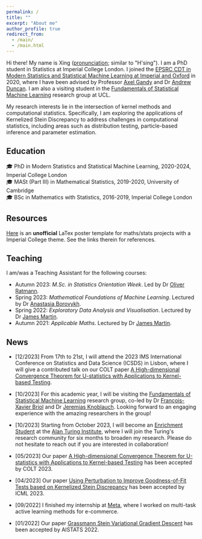 ```yaml
---
permalink: /
title: ""
excerpt: "About me"
author_profile: true
redirect_from: 
  - /main/
  - /main.html
---
```


Hi there! My name is Xing ([pronunciation](https://translate.google.co.uk/?sl=zh-CN&tl=en&text=%E8%A1%8C&op=translate); similar to "H'sing"). I am a PhD student in Statistics at Imperial College London. I joined the [EPSRC CDT in Modern Statistics and Statistical Machine Learning at Imperial and Oxford](https://statml.io/) in 2020, where I have been advised by Professor [Axel Gandy](https://wwwf.imperial.ac.uk/~agandy/) and Dr [Andrew Duncan](http://wwwf.imperial.ac.uk/~aduncan/). I am also a visiting student in the [Fundamentals of Statistical Machine Learning](https://fsml-ucl.github.io/) research group at UCL.

My research interests lie in the intersection of kernel methods and computational statistics. Specifically, I am exploring the applications of Kernelized Stein Discrepancy to address challenges in computational statistics, including areas such as distribution testing, particle-based inference and parameter estimation.

## Education 
:mortar_board: PhD in Modern Statistics and Statistical Machine Learning, 2020-2024, <span class="grey">Imperial College London</span> \
:mortar_board: MASt (Part III) in Mathematical Statistics, 2019-2020, <span class="grey">University of Cambridge</span> \
:mortar_board: BSc in Mathematics with Statistics, 2016-2019, <span class="grey">Imperial College London</span>

## Resources
[Here](https://github.com/XingLLiu/ImperialCollegePosterTemplate) is an **unofficial** LaTex poster template for maths/stats projects with a Imperial College theme. See the links therein for references.

## Teaching
I am/was a Teaching Assistant for the following courses:
- Autumn 2023: *M.Sc. in Statistics Orientation Week*. Led by Dr [Oliver Ratmann](https://www.imperial.ac.uk/people/oliver.ratmann05).
- Spring 2023: *Mathematical Foundations of Machine Learning*. Lectured by Dr [Anastasia Borovykh](https://abrvkh.github.io/).
- Spring 2022: *Exploratory Data Analysis and Visualisation*. Lectured by Dr [James Martin](https://www.imperial.ac.uk/people/james.martin).
- Autumn 2021: *Applicable Maths*. Lectured by Dr [James Martin](https://www.imperial.ac.uk/people/james.martin).

## News
- [12/2023] From 17th to 21st, I will attend the 2023 IMS International Conference on Statistics and Data Science (ICSDS) in Lisbon, where I will give a contributed talk on our COLT paper [A High-dimensional Convergence Theorem for U-statistics with Applications to Kernel-based Testing](https://proceedings.mlr.press/v195/huang23a.html).

- [10/2023] For this academic year, I will be visiting the [Fundamentals of Statistical Machine Learning](https://fsml-ucl.github.io/) research group, co-led by Dr [François-Xavier Briol](https://fxbriol.github.io/) and Dr [Jeremias Knoblauch](https://jeremiasknoblauch.github.io/). Looking forward to an engaging experience with the amazing researchers in the group!

- [10/2023] Starting from October 2023, I will become an [Enrichment Student](https://www.turing.ac.uk/work-turing/studentships/enrichment) at the [Alan Turing Institute](https://www.turing.ac.uk/), where I will join the Turing's research community for six months to broaden my research. Please do not hesitate to reach out if you are interested in collaboration!

- [05/2023] Our paper [A High-dimensional Convergence Theorem for U-statistics with Applications to Kernel-based Testing](https://proceedings.mlr.press/v195/huang23a.html) has been accepted by COLT 2023.

- [04/2023] Our paper [Using Perturbation to Improve Goodness-of-Fit Tests based on Kernelized Stein Discrepancy](https://arxiv.org/abs/2304.14762) has been accepted by ICML 2023.

- [09/2022] I finished my internship at [Meta](https://research.facebook.com/), where I worked on multi-task active learning methods for e-commerce.

- [01/2022] Our paper [Grassmann Stein Variational Gradient Descent](https://proceedings.mlr.press/v151/liu22a.html) has been accepted by AISTATS 2022.

<!-- ## Contact
### Email
[firstname].[lastname]16 [at] imperial.ac.uk

### Address
Office 617 \
Huxley Building \
180 Queen's Gate, South Kensington \
London SW7 2AZ \
UK -->
